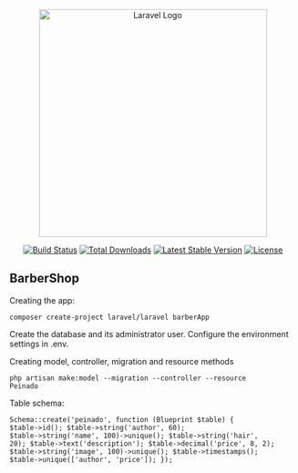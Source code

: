 <p align="center"><a href="https://laravel.com" target="_blank"><img src="https://raw.githubusercontent.com/laravel/art/master/logo-lockup/5%20SVG/2%20CMYK/1%20Full%20Color/laravel-logolockup-cmyk-red.svg" width="400" alt="Laravel Logo"></a></p>

<p align="center">
<a href="https://github.com/laravel/framework/actions"><img src="https://github.com/laravel/framework/workflows/tests/badge.svg" alt="Build Status"></a>
<a href="https://packagist.org/packages/laravel/framework"><img src="https://img.shields.io/packagist/dt/laravel/framework" alt="Total Downloads"></a>
<a href="https://packagist.org/packages/laravel/framework"><img src="https://img.shields.io/packagist/v/laravel/framework" alt="Latest Stable Version"></a>
<a href="https://packagist.org/packages/laravel/framework"><img src="https://img.shields.io/packagist/l/laravel/framework" alt="License"></a>
</p>

## BarberShop

<p>Creating the app:</p>

<code>composer create-project laravel/laravel barberApp</code>

<p>
Create the database and its administrator user. Configure the environment settings in .env.
</p>

<p>Creating model, controller, migration and resource methods</p>

<code>php artisan make:model --migration --controller --resource Peinado</code>

<p>Table schema:</p>

<code>Schema::create('peinado', function (Blueprint $table) {
            $table->id();
            $table->string('author', 60);
            $table->string('name', 100)->unique();
            $table->string('hair', 20);
            $table->text('description');
            $table->decimal('price', 8, 2);
            $table->string('image', 100)->unique();
            $table->timestamps();
            $table->unique(['author', 'price']);
        });</code>
